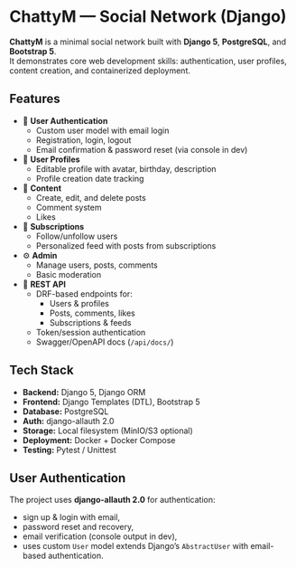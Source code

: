 # ChattyM — Social Network (Django)

**ChattyM** is a minimal social network built with **Django 5**, **PostgreSQL**, and **Bootstrap 5**.  
It demonstrates core web development skills: authentication, user profiles, content creation, and containerized deployment.

## Features

- 👤 **User Authentication**
  - Custom user model with email login
  - Registration, login, logout
  - Email confirmation & password reset (via console in dev)
- 📄 **User Profiles**
  - Editable profile with avatar, birthday, description
  - Profile creation date tracking
- 📝 **Content**
  - Create, edit, and delete posts
  - Comment system
  - Likes
- 🔔 **Subscriptions**
  - Follow/unfollow users
  - Personalized feed with posts from subscriptions
- ⚙️ **Admin**
  - Manage users, posts, comments
  - Basic moderation
- 🔌 **REST API**
  - DRF-based endpoints for:
    - Users & profiles
    - Posts, comments, likes
    - Subscriptions & feeds
  - Token/session authentication
  - Swagger/OpenAPI docs (`/api/docs/`)

## Tech Stack

- **Backend:** Django 5, Django ORM  
- **Frontend:** Django Templates (DTL), Bootstrap 5  
- **Database:** PostgreSQL  
- **Auth:** django-allauth 2.0  
- **Storage:** Local filesystem (MinIO/S3 optional)  
- **Deployment:** Docker + Docker Compose  
- **Testing:** Pytest / Unittest  

## User Authentication

The project uses **django-allauth 2.0** for authentication:  
- sign up & login with email,  
- password reset and recovery, 
- email verification (console output in dev),
- uses custom `User` model extends Django’s `AbstractUser` with email-based authentication.
